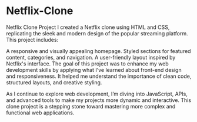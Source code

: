 # Netflix-Clone
Netflix Clone Project
I created a Netflix clone using HTML and CSS, replicating the sleek and modern design of the popular streaming platform. This project includes:

A responsive and visually appealing homepage.
Styled sections for featured content, categories, and navigation.
A user-friendly layout inspired by Netflix's interface.
The goal of this project was to enhance my web development skills by applying what I’ve learned about front-end design and responsiveness. It helped me understand the importance of clean code, structured layouts, and creative styling.

As I continue to explore web development, I’m diving into JavaScript, APIs, and advanced tools to make my projects more dynamic and interactive. This clone project is a stepping stone toward mastering more complex and functional web applications.
